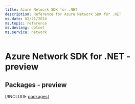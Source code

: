 ```yaml
---
title: Azure Network SDK for .NET
description: Reference for Azure Network SDK for .NET
ms.date: 02/21/2024
ms.topic: reference
ms.devlang: dotnet
ms.service: network
---
```

# Azure Network SDK for .NET - preview
## Packages - preview
[!INCLUDE [packages](network-index.md)]